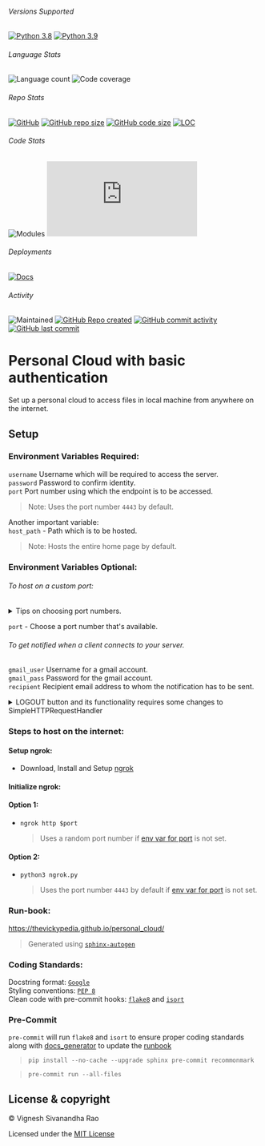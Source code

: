 ###### Versions Supported
[![Python 3.8](https://img.shields.io/badge/python-3.8-blue.svg)](https://www.python.org/downloads/release/python-385/)
[![Python 3.9](https://img.shields.io/badge/python-3.9-blue.svg)](https://www.python.org/downloads/release/python-391/)

###### Language Stats
![Language count](https://img.shields.io/github/languages/count/thevickypedia/personal_cloud)
![Code coverage](https://img.shields.io/github/languages/top/thevickypedia/personal_cloud)

###### Repo Stats
[![GitHub](https://img.shields.io/github/license/thevickypedia/personal_cloud)](https://github.com/thevickypedia/personal_cloud/blob/main/LICENSE)
[![GitHub repo size](https://img.shields.io/github/repo-size/thevickypedia/personal_cloud)](https://api.github.com/repos/thevickypedia/personal_cloud)
[![GitHub code size](https://img.shields.io/github/languages/code-size/thevickypedia/personal_cloud)](https://api.github.com/repos/thevickypedia/personal_cloud)
[![LOC](https://img.shields.io/tokei/lines/github/thevickypedia/personal_cloud)](https://api.github.com/repos/thevickypedia/personal_cloud)

###### Code Stats
![Modules](https://img.shields.io/github/search/thevickypedia/personal_cloud/module)
![Python](https://img.shields.io/github/search/thevickypedia/personal_cloud/.py)

###### Deployments
[![Docs](https://img.shields.io/docsrs/docs/latest)](https://thevickypedia.github.io/personal_cloud/)

###### Activity
![Maintained](https://img.shields.io/maintenance/yes/2022)
[![GitHub Repo created](https://img.shields.io/date/1618966420)](https://api.github.com/repos/thevickypedia/personal_cloud)
[![GitHub commit activity](https://img.shields.io/github/commit-activity/y/thevickypedia/personal_cloud)](https://api.github.com/repos/thevickypedia/personal_cloud)
[![GitHub last commit](https://img.shields.io/github/last-commit/thevickypedia/personal_cloud)](https://api.github.com/repos/thevickypedia/personal_cloud)

# Personal Cloud with basic authentication
Set up a personal cloud to access files in local machine from anywhere on the internet.

## Setup
### Environment Variables Required:
`username` Username which will be required to access the server.
<br>
`password` Password to confirm identity.
<br>
`port` Port number using which the endpoint is to be accessed.
> Note: Uses the port number `4443` by default.

Another important variable:<br>
`host_path` - Path which is to be hosted.
> Note: Hosts the entire home page by default.

### Environment Variables Optional:
###### To host on a custom port:<br>

<details>
  <summary>Tips on choosing port numbers.</summary>
<br>

  > :bulb: &nbsp; Categories of port numbers.

    Well-Known ports: 0 to 1023
    Registered ports: 1024 to 49151
    Dynamically available: 49152 to 65535

  > :bulb: &nbsp; Command to check current port usage.

  `netstat -anvp tcp | awk 'NR<3 || /LISTEN/'`

</details>

`port` - Choose a port number that's available.

###### To get notified when a client connects to your server.<br>
`gmail_user` Username for a gmail account. 
<br>
`gmail_pass` Password for the gmail account.
<br>
`recipient` Recipient email address to whom the notification has to be sent.

<details>
  <summary>LOGOUT button and its functionality requires some changes to SimpleHTTPRequestHandler</summary>

###### [http > server.py > SimpleHTTPRequestHandler > list_directory()](https://docs.python.org/3/library/http.server.html#http.server.SimpleHTTPRequestHandler.do_GET)
```text
1. Create a button within the html body.
2. Create a script that does a POST call to the source endpoint.
3. Add a message in the POST call to read 'LOGOUT'
```
> :bulb: &nbsp; You can add more custom buttons by including JS, CSS in the HTML part in `list_directory()`
</details>

### Steps to host on the internet:
#### Setup ngrok:
- Download, Install and Setup [ngrok](https://ngrok.com/)

#### Initialize ngrok:
#### Option 1:
- `ngrok http $port`

  > Uses a random port number if [env var for port](https://github.com/thevickypedia/personal_cloud#environment-variables-optional) is not set.

#### Option 2:
- `python3 ngrok.py`

  > Uses the port number `4443` by default if [env var for port](https://github.com/thevickypedia/personal_cloud#environment-variables-optional) is not set.

### Run-book:
https://thevickypedia.github.io/personal_cloud/

> Generated using [`sphinx-autogen`](https://www.sphinx-doc.org/en/master/man/sphinx-autogen.html)

### Coding Standards:
Docstring format: [`Google`](https://google.github.io/styleguide/pyguide.html#38-comments-and-docstrings) <br>
Styling conventions: [`PEP 8`](https://www.python.org/dev/peps/pep-0008/) <br>
Clean code with pre-commit hooks: [`flake8`](https://flake8.pycqa.org/en/latest/) and 
[`isort`](https://pycqa.github.io/isort/)

### Pre-Commit
`pre-commit` will run `flake8` and `isort` to ensure proper coding standards along with [docs_generator](https://github.com/thevickypedia/personal_cloud/blob/main/gen_docs.sh) 
to update the [runbook](#Run-book)

> `pip install --no-cache --upgrade sphinx pre-commit recommonmark`

> `pre-commit run --all-files`

## License & copyright

&copy; Vignesh Sivanandha Rao

Licensed under the [MIT License](https://github.com/thevickypedia/personal_cloud/blob/main/LICENSE)
